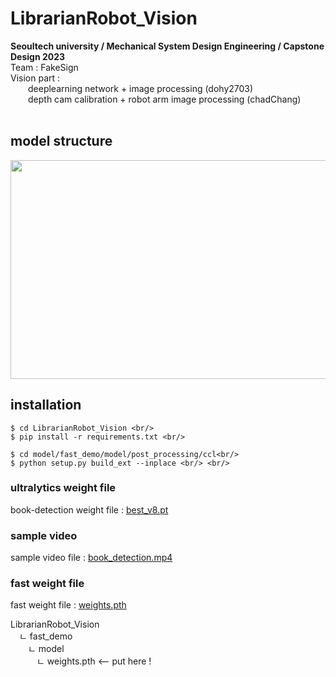 # LibrarianRobot_Vision
**Seoultech university / Mechanical System Design Engineering / Capstone Design 2023** <br/>
Team : FakeSign <br/>
Vision part : <br/>
  deeplearning network + image processing (dohy2703) <br/>
  depth cam calibration + robot arm image processing (chadChang) <br/> <br/>

## model structure
<img src="https://github.com/Dohy2703/LibrarianRobot_Vision/assets/125836071/945e3783-cd1f-447d-be5b-d45da38509f2" width="750" height="350"/>


## installation

    $ cd LibrarianRobot_Vision <br/>
    $ pip install -r requirements.txt <br/>

    $ cd model/fast_demo/model/post_processing/ccl<br/>
    $ python setup.py build_ext --inplace <br/> <br/>


### ultralytics weight file
book-detection weight file : [best_v8.pt](https://drive.google.com/file/d/11x3vFYngCzosowti-MRH_S6FQLvBb-h6/view?usp=sharing)

### sample video
sample video file : [book_detection.mp4](https://drive.google.com/file/d/1wSLc7OMkNMfNMYSWZ9puQEtpamBb9p8D/view?usp=sharing) 

### fast weight file
fast weight file : [weights.pth](https://drive.google.com/file/d/12m4aaSBvcU_23w8obVT6BsfyBfM5wC_l/view?usp=sharing)

LibrarianRobot_Vision <br/>
 ㄴ fast_demo <br/>
  ㄴ model  <br/>
   ㄴ weights.pth   <-- put here !
